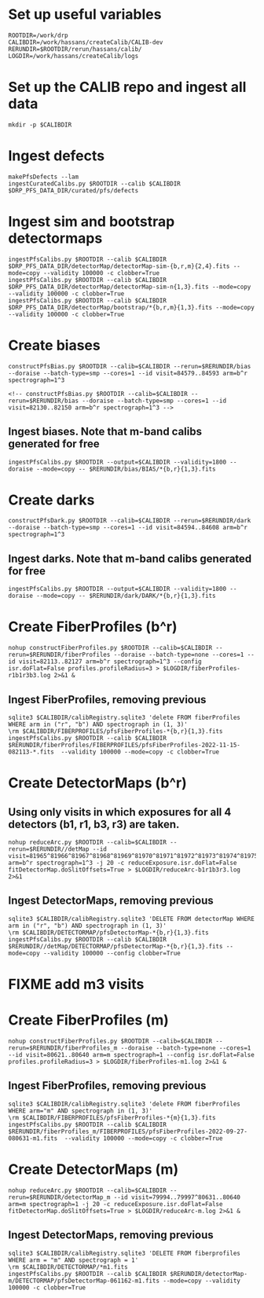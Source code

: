 # Set up useful variables
    ROOTDIR=/work/drp
    CALIBDIR=/work/hassans/createCalib/CALIB-dev
    RERUNDIR=$ROOTDIR/rerun/hassans/calib/
    LOGDIR=/work/hassans/createCalib/logs

# Set up the CALIB repo and ingest all data
    mkdir -p $CALIBDIR

# Ingest defects
    makePfsDefects --lam
    ingestCuratedCalibs.py $ROOTDIR --calib $CALIBDIR $DRP_PFS_DATA_DIR/curated/pfs/defects

# Ingest sim and bootstrap detectormaps
    ingestPfsCalibs.py $ROOTDIR --calib $CALIBDIR $DRP_PFS_DATA_DIR/detectorMap/detectorMap-sim-{b,r,m}{2,4}.fits --mode=copy --validity 100000 -c clobber=True
    ingestPfsCalibs.py $ROOTDIR --calib $CALIBDIR $DRP_PFS_DATA_DIR/detectorMap/detectorMap-sim-n{1,3}.fits --mode=copy --validity 100000 -c clobber=True
    ingestPfsCalibs.py $ROOTDIR --calib $CALIBDIR $DRP_PFS_DATA_DIR/detectorMap/bootstrap/*{b,r,m}{1,3}.fits --mode=copy --validity 100000 -c clobber=True

# Create biases
    constructPfsBias.py $ROOTDIR --calib=$CALIBDIR --rerun=$RERUNDIR/bias --doraise --batch-type=smp --cores=1 --id visit=84579..84593 arm=b^r spectrograph=1^3

    <!-- constructPfsBias.py $ROOTDIR --calib=$CALIBDIR --rerun=$RERUNDIR/bias --doraise --batch-type=smp --cores=1 --id visit=82130..82150 arm=b^r spectrograph=1^3 -->
## Ingest biases. Note that m-band calibs generated for free
    ingestPfsCalibs.py $ROOTDIR --output=$CALIBDIR --validity=1800 --doraise --mode=copy -- $RERUNDIR/bias/BIAS/*{b,r}{1,3}.fits

# Create darks
    constructPfsDark.py $ROOTDIR --calib=$CALIBDIR --rerun=$RERUNDIR/dark --doraise --batch-type=smp --cores=1 --id visit=84594..84608 arm=b^r spectrograph=1^3
## Ingest darks. Note that m-band calibs generated for free
    ingestPfsCalibs.py $ROOTDIR --output=$CALIBDIR --validity=1800 --doraise --mode=copy -- $RERUNDIR/dark/DARK/*{b,r}{1,3}.fits

# Create FiberProfiles (b^r)
    nohup constructFiberProfiles.py $ROOTDIR --calib=$CALIBDIR --rerun=$RERUNDIR/fiberProfiles --doraise --batch-type=none --cores=1 --id visit=82113..82127 arm=b^r spectrograph=1^3 --config isr.doFlat=False profiles.profileRadius=3 > $LOGDIR/fiberProfiles-r1b1r3b3.log 2>&1 &
## Ingest FiberProfiles, removing previous
    sqlite3 $CALIBDIR/calibRegistry.sqlite3 'delete FROM fiberProfiles WHERE arm in ("r", "b") AND spectrograph in (1, 3)'
    \rm $CALIBDIR/FIBERPROFILES/pfsFiberProfiles-*{b,r}{1,3}.fits
    ingestPfsCalibs.py $ROOTDIR --calib $CALIBDIR $RERUNDIR/fiberProfiles/FIBERPROFILES/pfsFiberProfiles-2022-11-15-082113-*.fits  --validity 100000 --mode=copy -c clobber=True

# Create DetectorMaps (b^r)
## Using only visits in which exposures for all 4 detectors (b1, r1, b3, r3) are taken.
    nohup reduceArc.py $ROOTDIR --calib=$CALIBDIR --rerun=$RERUNDIR//detMap --id visit=81965^81966^81967^81968^81969^81970^81971^81972^81973^81974^81975^81976^81977^81978^82719^82721^82722^82723^82727^82728^83098^83100 arm=b^r spectrograph=1^3 -j 20 -c reduceExposure.isr.doFlat=False fitDetectorMap.doSlitOffsets=True > $LOGDIR/reduceArc-b1r1b3r3.log 2>&1
## Ingest DetectorMaps, removing previous
    sqlite3 $CALIBDIR/calibRegistry.sqlite3 'DELETE FROM detectorMap WHERE arm in ("r", "b") AND spectrograph in (1, 3)'
    \rm $CALIBDIR/DETECTORMAP/pfsDetectorMap-*{b,r}{1,3}.fits
    ingestPfsCalibs.py $ROOTDIR --calib $CALIBDIR $RERUNDIR//detMap/DETECTORMAP/pfsDetectorMap-*{b,r}{1,3}.fits --mode=copy --validity 100000 --config clobber=True

# FIXME add m3 visits
# Create FiberProfiles (m)
    nohup constructFiberProfiles.py $ROOTDIR --calib=$CALIBDIR --rerun=$RERUNDIR/fiberProfiles_m --doraise --batch-type=none --cores=1 --id visit=80621..80640 arm=m spectrograph=1 --config isr.doFlat=False profiles.profileRadius=3 > $LOGDIR/fiberProfiles-m1.log 2>&1 &
## Ingest FiberProfiles, removing previous
    sqlite3 $CALIBDIR/calibRegistry.sqlite3 'delete FROM fiberProfiles WHERE arm="m" AND spectrograph in (1, 3)'
    \rm $CALIBDIR/FIBERPROFILES/pfsFiberProfiles-*{m}{1,3}.fits
    ingestPfsCalibs.py $ROOTDIR --calib $CALIBDIR $RERUNDIR/fiberProfiles_m/FIBERPROFILES/pfsFiberProfiles-2022-09-27-080631-m1.fits  --validity 100000 --mode=copy -c clobber=True

# Create DetectorMaps (m)
    nohup reduceArc.py $ROOTDIR --calib=$CALIBDIR --rerun=$RERUNDIR/detectorMap_m --id visit=79994..79997^80631..80640 arm=m spectrograph=1 -j 20 -c reduceExposure.isr.doFlat=False fitDetectorMap.doSlitOffsets=True > $LOGDIR/reduceArc-m.log 2>&1 &
## Ingest DetectorMaps, removing previous
    sqlite3 $CALIBDIR/calibRegistry.sqlite3 'DELETE FROM fiberprofiles WHERE arm = "m" AND spectrograph = 1'
    \rm $CALIBDIR/DETECTORMAP/*m1.fits
    ingestPfsCalibs.py $ROOTDIR --calib $CALIBDIR $RERUNDIR/detectorMap-m/DETECTORMAP/pfsDetectorMap-061162-m1.fits --mode=copy --validity 100000 -c clobber=True
